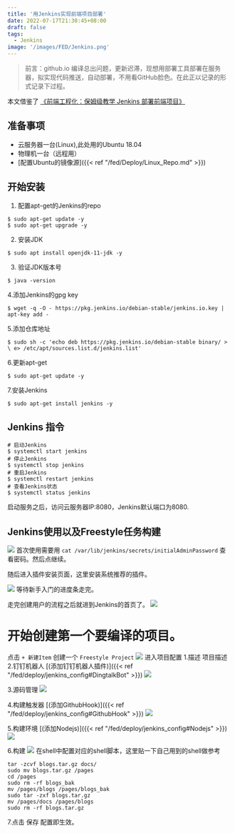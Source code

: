```yaml
---
title: '用Jenkins实现前端项目部署'
date: 2022-07-17T21:30:45+08:00
draft: false
tags:
  - Jenkins
image: '/images/FED/Jenkins.png'
---
```

> 前言：github.io 编译总出问题，更新迟滞，现想用部署工具部署在服务器，拟实现代码推送，自动部署，不用看GitHub脸色。在此正以记录的形式记录下过程。

<!--more-->
本文借鉴了 [《前端工程化：保姆级教学 Jenkins 部署前端项目》](https://mp.weixin.qq.com/s/yf6vClrNvVA4bKbeqcJ9SA)


## 准备事项
 - 云服务器一台(Linux),此处用的Ubuntu 18.04
 - 物理机一台（远程用）
 - [配置Ubuntu的镜像源]({{< ref "/fed/Deploy/Linux_Repo.md" >}})

## 开始安装
1. 配置apt-get的Jenkins的repo
```shell
$ sudo apt-get update -y
$ sudo apt-get upgrade -y
```
2. 安装JDK
```shell
$ sudo apt install openjdk-11-jdk -y
```
3. 验证JDK版本号
```shell
$ java -version
```
4.添加Jenkins的gpg key
```shell
$ wget -q -O - https://pkg.jenkins.io/debian-stable/jenkins.io.key | apt-key add -
```
5.添加仓库地址
```shell
$ sudo sh -c 'echo deb https://pkg.jenkins.io/debian-stable binary/ > \ e> /etc/apt/sources.list.d/jenkins.list'
```
6.更新apt-get
```shell
$ sudo apt-get update -y
```
7.安装Jenkins
```shell
$ sudo apt-get install jenkins -y
```
## Jenkins 指令
```shell
# 启动Jenkins
$ systemctl start jenkins
# 停止Jenkins
$ systemctl stop jenkins
# 重启Jenkins
$ systemctl restart jenkins
# 查看Jenkins状态
$ systemctl status jenkins
```
启动服务之后，访问云服务器IP:8080，Jenkins默认端口为8080.

## Jenkins使用以及Freestyle任务构建
![](/images/Post/Jenkins/step1.jpg)
首次使用需要用 `cat /var/lib/jenkins/secrets/initialAdminPassword` 查看密码。然后点继续。

随后进入插件安装页面，这里安装系统推荐的插件。

![](/images/Post/Jenkins/step2.jpg)
等待新手入门的进度条走完。

走完创建用户的流程之后就进到Jenkins的首页了。
![](/images/Post/Jenkins/step3.jpg)

# 开始创建第一个要编译的项目。
点击 `+ 新建Item` 创建一个 `Freestyle Project`
![](/images/Post/Jenkins/step_4_add_item.jpg)
进入项目配置
1.描述
项目描述
2.钉钉机器人 [(添加钉钉机器人插件)]({{< ref "/fed/deploy/jenkins_config#DingtalkBot" >}})
![](/images/Post/Jenkins/step_5_dingtalk.jpg)

3.源码管理
![](/images/Post/Jenkins/step_6_source_manage.jpg)

4.构建触发器 [(添加GithubHook)]({{< ref "/fed/deploy/jenkins_config#GithubHook" >}})
![](/images/Post/Jenkins/step_7_githubhook.jpg)

5.构建环境 [(添加Nodejs)]({{< ref "/fed/deploy/jenkins_config#Nodejs" >}})
![](/images/Post/Jenkins/step_8_build_env.jpg)

6.构建
![](/images/Post/Jenkins/step_9_build.jpg)
在shell中配置对应的shell脚本，这里贴一下自己用到的shell做参考
```shell
tar -zcvf blogs.tar.gz docs/
sudo mv blogs.tar.gz /pages
cd /pages
sudo rm -rf blogs_bak
mv /pages/blogs /pages/blogs_bak
sudo tar -zxf blogs.tar.gz
mv /pages/docs /pages/blogs
sudo rm -rf blogs.tar.gz
```

7.点击 保存 配置即生效。